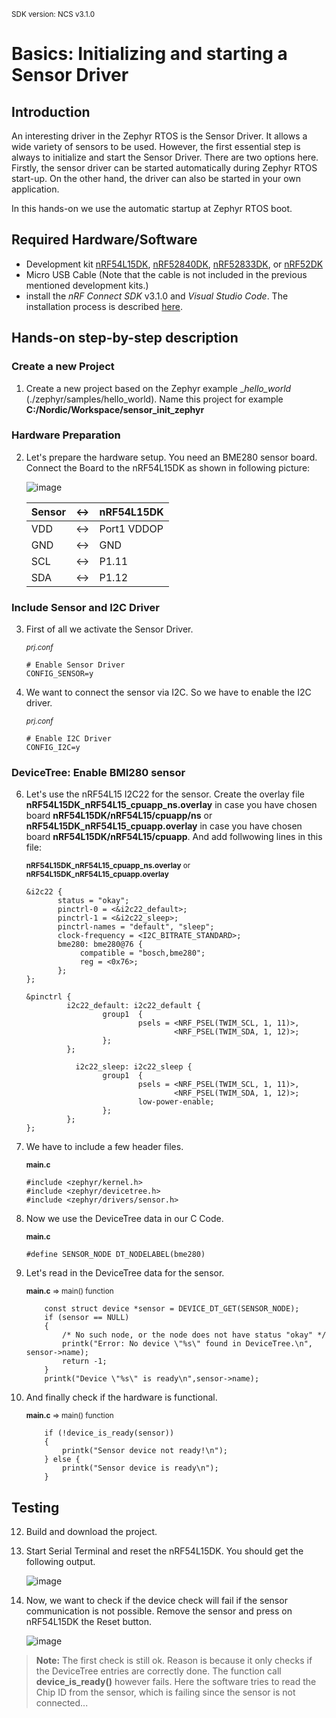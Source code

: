 <sup>SDK version: NCS v3.1.0 </sup>


# Basics: Initializing and starting a Sensor Driver

## Introduction

An interesting driver in the Zephyr RTOS is the Sensor Driver. It allows a wide variety of sensors to be used. However, the first essential step is always to initialize and start the Sensor Driver. There are two options here. Firstly, the sensor driver can be started automatically during Zephyr RTOS start-up. On the other hand, the driver can also be started in your own application. 

In this hands-on we use the automatic startup at Zephyr RTOS boot.


## Required Hardware/Software
- Development kit [nRF54L15DK](https://www.nordicsemi.com/Products/Development-hardware/nRF54L15-DK), [nRF52840DK](https://www.nordicsemi.com/Products/Development-hardware/nRF52840-DK), [nRF52833DK](https://www.nordicsemi.com/Products/Development-hardware/nRF52833-DK), or [nRF52DK](https://www.nordicsemi.com/Products/Development-hardware/nrf52-dk) 
- Micro USB Cable (Note that the cable is not included in the previous mentioned development kits.)
- install the _nRF Connect SDK_ v3.1.0 and _Visual Studio Code_. The installation process is described [here](https://academy.nordicsemi.com/courses/nrf-connect-sdk-fundamentals/lessons/lesson-1-nrf-connect-sdk-introduction/topic/exercise-1-1/).


## Hands-on step-by-step description 

### Create a new Project

1) Create a new project based on the Zephyr example __hello_world_ (./zephyr/samples/hello_world). Name this project for example __C:/Nordic/Workspace/sensor_init_zephyr__


### Hardware Preparation

2) Let's prepare the hardware setup. You need an BME280 sensor board. Connect the Board to the nRF54L15DK as shown in following picture:

   ![image](images/ZDD_sensor_basics_initZephyr/BoardConnections.jpg)

    | __Sensor__ | <-> | __nRF54L15DK__ |
    |------------|-----|----------------|
    |    VDD     | <-> |  Port1 VDDOP   |   
    |    GND     | <-> |     GND        |
    |    SCL     | <-> |    P1.11       |
    |    SDA     | <-> |    P1.12       |


### Include Sensor and I2C Driver

3) First of all we activate the Sensor Driver.

     <sup>_prj.conf_</sup>  

       # Enable Sensor Driver
       CONFIG_SENSOR=y
   
5) We want to connect the sensor via I2C. So we have to enable the I2C driver.

     <sup>_prj.conf_</sup>  

       # Enable I2C Driver
       CONFIG_I2C=y

### DeviceTree: Enable BMI280 sensor

6) Let's use the nRF54L15 I2C22 for the sensor. Create the overlay file __nRF54L15DK_nRF54L15_cpuapp_ns.overlay__ in case you have chosen board __nRF54L15DK/nRF54L15/cpuapp/ns__ or __nRF54L15DK_nRF54L15_cpuapp.overlay__ in case you have chosen board __nRF54L15DK/nRF54L15/cpuapp__. And add follwowing lines in this file:

     <sup>__nRF54L15DK_nRF54L15_cpuapp_ns.overlay__ or __nRF54L15DK_nRF54L15_cpuapp.overlay__</sup>  

       &i2c22 {
              status = "okay";
              pinctrl-0 = <&i2c22_default>;
              pinctrl-1 = <&i2c22_sleep>;
              pinctrl-names = "default", "sleep";
              clock-frequency = <I2C_BITRATE_STANDARD>;
              bme280: bme280@76 {
                   compatible = "bosch,bme280";
                   reg = <0x76>;
              };
       };

       &pinctrl {
                i2c22_default: i2c22_default {
                        group1  {
                                psels = <NRF_PSEL(TWIM_SCL, 1, 11)>,
                                        <NRF_PSEL(TWIM_SDA, 1, 12)>;
                        };
                };

	              i2c22_sleep: i2c22_sleep {
                        group1  {
                                psels = <NRF_PSEL(TWIM_SCL, 1, 11)>,
                                        <NRF_PSEL(TWIM_SDA, 1, 12)>;
                                low-power-enable;
                        };
                };
       };

7) We have to include a few header files.

     <sup>__main.c__</sup>  

       #include <zephyr/kernel.h>
       #include <zephyr/devicetree.h>
       #include <zephyr/drivers/sensor.h>

9) Now we use the DeviceTree data in our C Code.

     <sup>__main.c__</sup>  

       #define SENSOR_NODE DT_NODELABEL(bme280)

10) Let's read in the DeviceTree data for the sensor. 

     <sup>__main.c__ => main() function</sup>  

            const struct device *sensor = DEVICE_DT_GET(SENSOR_NODE);
            if (sensor == NULL)
            {
                /* No such node, or the node does not have status "okay" */
                printk("Error: No device \"%s\" found in DeviceTree.\n", sensor->name);
                return -1;
            }
            printk("Device \"%s\" is ready\n",sensor->name);

11) And finally check if the hardware is functional.

     <sup>__main.c__ => main() function</sup>  

            if (!device_is_ready(sensor))
            {
                printk("Sensor device not ready!\n");
            } else {
                printk("Sensor device is ready\n");
            }

## Testing

12) Build and download the project.
13) Start Serial Terminal and reset the nRF54L15DK. You should get the following output.

    ![image](images/ZDD_sensor_basics_initZephyr/Terminal.jpg)

14) Now, we want to check if the device check will fail if the sensor communication is not possible. Remove the sensor and press on nRF54L15DK the Reset button.

    ![image](images/ZDD_sensor_basics_initZephyr/Terminal_fail.jpg)    

> __Note:__ The first check is still ok. Reason is because it only checks if the DeviceTree entries are correctly done. The function call __device_is_ready()__ however fails. Here the software tries to read the Chip ID from the sensor, which is failing since the sensor is not connected... 
